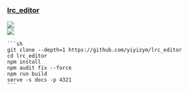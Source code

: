### [lrc_editor](https://github.com/yiyizym/lrc_editor)

![](https://img.shields.io/github/license/yiyizym/lrc_editor?style=flat-square)<br />
[![](https://img.shields.io/github/last-commit/scillidan/lrc_editor/master?label=last%20commit%20(fork)&style=flat-square)](https://github.com/scillidan/lrc_editor)

````{tab} From source
```sh
git clone --depth=1 https://github.com/yiyizym/lrc_editor
cd lrc_editor
npm install
npm audit fix --force
npm run build
serve -s docs -p 4321
```
````